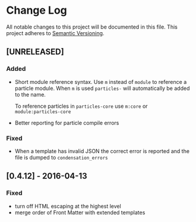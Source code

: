 # Change Log
All notable changes to this project will be documented in this file.
This project adheres to [Semantic Versioning](http://semver.org/).

## [UNRELEASED]
### Added
- Short module reference syntax. Use `m` instead of `module` to
  reference a particle module.  When `m` is used `particles-` will
  automatically be added to the name.
  
  To reference particles in `particles-core` use `m:core` or
  `module:particles-core`

- Better reporting for particle compile errors

### Fixed
- When a template has invalid JSON the correct error is reported and the
  file is dumped to `condensation_errors`

## [0.4.12] - 2016-04-13
### Fixed
- turn off HTML escaping at the highest level
- merge order of Front Matter with extended templates
